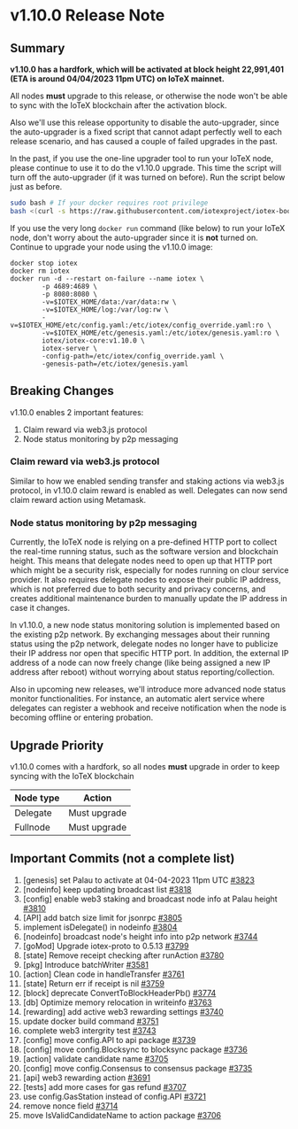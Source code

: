 # v1.10.0 Release Note

## Summary
**v1.10.0 has a hardfork, which will be activated at block height
22,991,401 (ETA is around 04/04/2023 11pm UTC) on IoTeX mainnet.**

All nodes **must** upgrade to this release, or otherwise the node won't be able
to sync with the IoTeX blockchain after the activation block.

Also we'll use this release opportunity to disable the auto-upgrader, since the
auto-upgrader is a fixed script that cannot adapt perfectly well to each release
scenario, and has caused a couple of failed upgrades in the past.

In the past, if you use the one-line upgrader tool to run your IoTeX node, please
continue to use it to do the v1.10.0 upgrade. This time the script will turn off
the auto-upgrader (if it was turned on before). Run the script below just as before.
```bash
sudo bash # If your docker requires root privilege
bash <(curl -s https://raw.githubusercontent.com/iotexproject/iotex-bootstrap/master/scripts/setup_fullnode.sh)
```

If you use the very long `docker run` command (like below) to run your IoTeX node,
don't worry about the auto-upgrader since it is **not** turned on. Continue to 
upgrade your node using the v1.10.0 image:
```
docker stop iotex
docker rm iotex
docker run -d --restart on-failure --name iotex \
        -p 4689:4689 \
        -p 8080:8080 \
        -v=$IOTEX_HOME/data:/var/data:rw \
        -v=$IOTEX_HOME/log:/var/log:rw \
        -v=$IOTEX_HOME/etc/config.yaml:/etc/iotex/config_override.yaml:ro \
        -v=$IOTEX_HOME/etc/genesis.yaml:/etc/iotex/genesis.yaml:ro \
        iotex/iotex-core:v1.10.0 \
        iotex-server \
        -config-path=/etc/iotex/config_override.yaml \
        -genesis-path=/etc/iotex/genesis.yaml
```

## Breaking Changes
v1.10.0 enables 2 important features:
1. Claim reward via web3.js protocol
2. Node status monitoring by p2p messaging

### Claim reward via web3.js protocol
Similar to how we enabled sending transfer and staking actions via web3.js protocol,
in v1.10.0 claim reward is enabled as well. Delegates can now send claim reward action
using Metamask.

### Node status monitoring by p2p messaging
Currently, the IoTeX node is relying on a pre-defined HTTP port to collect the
real-time running status, such as the software version and blockchain height.
This means that delegate nodes need to open up that HTTP port which might be a
security risk, especially for nodes running on clour service provider. It also
requires delegate nodes to expose their public IP address, which is not preferred
due to both security and privacy concerns, and creates additional maintenance
burden to manually update the IP address in case it changes. 

In v1.10.0, a new node status monitoring solution is implemented based on the
existing p2p network. By exchanging messages about their running status using
the p2p network, delegate nodes no longer have to publicize their IP address nor
open that specific HTTP port. In addition, the external IP address of a node can
now freely change (like being assigned a new IP address after reboot) without
worrying about status reporting/collection.

Also in upcoming new releases, we'll introduce more advanced node status monitor
functionalities. For instance, an automatic alert service where delegates can
register a webhook and receive notification when the node is becoming offline or
entering probation.

## Upgrade Priority
v1.10.0 comes with a hardfork, so all nodes **must** upgrade in order to keep
syncing with the IoTeX blockchain

| Node type  | Action       |
| ---------- | ------------ |
| Delegate   | Must upgrade |
| Fullnode   | Must upgrade |

## Important Commits (not a complete list)
1. [genesis] set Palau to activate at 04-04-2023 11pm UTC [#3823](https://github.com/iotexproject/iotex-core/pull/3823)
2. [nodeinfo] keep updating broadcast list [#3818](https://github.com/iotexproject/iotex-core/pull/3818)
3. [config] enable web3 staking and broadcast node info at Palau height [#3810](https://github.com/iotexproject/iotex-core/pull/3810)
4. [API] add batch size limit for jsonrpc [#3805](https://github.com/iotexproject/iotex-core/pull/3805)
5. implement isDelegate() in nodeinfo [#3804](https://github.com/iotexproject/iotex-core/pull/3804)
6. [nodeinfo] broadcast node's height info into p2p network [#3744](https://github.com/iotexproject/iotex-core/pull/3744)
7. [goMod] Upgrade iotex-proto to 0.5.13 [#3799](https://github.com/iotexproject/iotex-core/pull/3799)
8. [state] Remove receipt checking after runAction [#3780](https://github.com/iotexproject/iotex-core/pull/3780)
9. [pkg] Introduce batchWriter [#3581](https://github.com/iotexproject/iotex-core/pull/3581)
10. [action] Clean code in handleTransfer [#3761](https://github.com/iotexproject/iotex-core/pull/3761)
11. [state] Return err if receipt is nil [#3759](https://github.com/iotexproject/iotex-core/pull/3759)
12. [block] deprecate ConvertToBlockHeaderPb() [#3774](https://github.com/iotexproject/iotex-core/pull/3774)
13. [db] Optimize memory relocation in writeinfo [#3763](https://github.com/iotexproject/iotex-core/pull/3763)
14. [rewarding] add active web3 rewarding settings [#3740](https://github.com/iotexproject/iotex-core/pull/3740)
15. update docker build command [#3751](https://github.com/iotexproject/iotex-core/pull/3751)
16. complete web3 intergrity test [#3743](https://github.com/iotexproject/iotex-core/pull/3743)
17. [config] move config.API to api package [#3739](https://github.com/iotexproject/iotex-core/pull/3739)
18. [config] move config.Blocksync to blocksync package [#3736](https://github.com/iotexproject/iotex-core/pull/3736)
19. [action] validate candidate name [#3705](https://github.com/iotexproject/iotex-core/pull/3705)
20. [config] move config.Consensus to consensus package [#3735](https://github.com/iotexproject/iotex-core/pull/3735)
21. [api] web3 rewarding action [#3691](https://github.com/iotexproject/iotex-core/pull/3691)
22. [tests] add more cases for gas refund [#3707](https://github.com/iotexproject/iotex-core/pull/3707)
23. use config.GasStation instead of config.API [#3721](https://github.com/iotexproject/iotex-core/pull/3721)
24. remove nonce field [#3714](https://github.com/iotexproject/iotex-core/pull/3714)
25. move IsValidCandidateName to action package [#3706](https://github.com/iotexproject/iotex-core/pull/3706)
